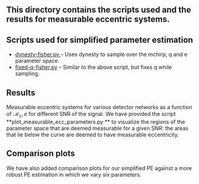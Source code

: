 ## This directory contains the scripts used and the results for measurable eccentric systems. 


## Scripts used for simplified parameter estimation



* <span style="text-decoration:underline;">dynesty-fisher.py </span>– Uses dynesty to sample over the mchirp, q and e parameter space.
* <span style="text-decoration:underline;">fixed-q-fisher.py</span> – Similar to the above script, but fixes q while sampling.


## Results

Measurable eccentric systems for various detector networks as a function of $\mathcal{M}_c, e$ for different SNR of the signal. We have provided the script **plot_measurable_ecc_parameters.py ** to visualize the regions of the parameter space that are deemed measurable for a given SNR: the areas that lie below the curve are deemed to have measurable eccentricity.


## Comparison plots

We have also added comparison plots for our simplified PE against a more robust PE estimation in which we vary six parameters.
